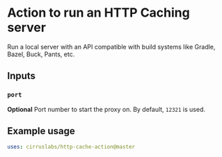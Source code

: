 # Action to run an HTTP Caching server

Run a local server with an API compatible with build systems like Gradle, Bazel, Buck, Pants, etc.

## Inputs

### `port`

**Optional** Port number to start the proxy on. By default, `12321` is used.

## Example usage

```yaml
uses: cirruslabs/http-cache-action@master
```